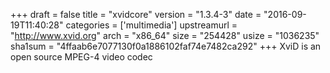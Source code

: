 +++
draft = false
title = "xvidcore"
version = "1.3.4-3"
date = "2016-09-19T11:40:28"
categories = ['multimedia']
upstreamurl = "http://www.xvid.org"
arch = "x86_64"
size = "254428"
usize = "1036235"
sha1sum = "4ffaab6e7077130f0a1886102faf74e7482ca292"
+++
XviD is an open source MPEG-4 video codec